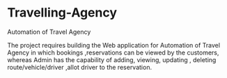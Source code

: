 Travelling-Agency
=================

Automation of Travel Agency

The project requires building the Web application for Automation of Travel Agency in which bookings ,reservations can be viewed by the customers, whereas Admin has the capability of adding, viewing, updating , deleting route/vehicle/driver ,allot driver to the reservation.
